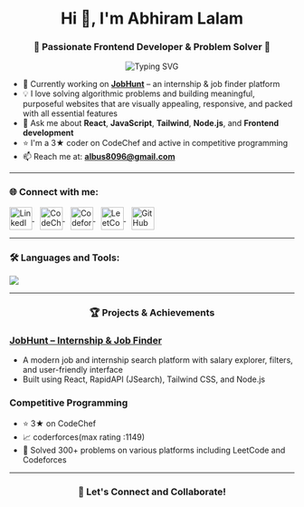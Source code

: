 <h1 align="center">Hi 👋, I'm Abhiram Lalam</h1>
<h3 align="center">🚀 Passionate Frontend Developer & Problem Solver 🚀</h3>

<p align="center">
  <img src="https://readme-typing-svg.herokuapp.com?font=Fira+Code&size=24&pause=1000&center=true&vCenter=true&width=435&lines=Fullstack+Developer;Mern+Developer;Competitive+Programmer;Building+Purposeful+Websites" alt="Typing SVG" />
</p>

- 🔭 Currently working on [**JobHunt**](https://jobhunt1.vercel.app) – an internship & job finder platform
- 💡 I love solving algorithmic problems and building meaningful, purposeful websites that are visually appealing, responsive, and packed with all essential features
- 💬 Ask me about **React**, **JavaScript**, **Tailwind**, **Node.js**, and **Frontend development**
- ⭐ I'm a 3★ coder on CodeChef and active in competitive programming
- 📫 Reach me at: **albus8096@gmail.com**

---

<h3 align="left">🌐 Connect with me:</h3>
<p align="left">
  <a href="https://in.linkedin.com/in/abhiraml1" target="_blank">
    <img align="center" src="https://skillicons.dev/icons?i=linkedin" alt="LinkedIn" height="40" />
  </a>
  <a href="https://www.codechef.com/users/abhiram_8096" target="_blank" style="margin-left: 10px;">
    <img align="center" src="https://cdn.codechef.com/images/cc-logo.svg" alt="CodeChef" height="40" />
  </a>
  <a href="https://codeforces.com/profile/Abhiram_1" target="_blank" style="margin-left: 10px;">
    <img align="center" src="https://raw.githubusercontent.com/rahuldkjain/github-profile-readme-generator/master/src/images/icons/Social/codeforces.svg" alt="Codeforces" height="40" />
  </a>
  <a href="https://www.leetcode.com/abhiram_8096" target="_blank" style="margin-left: 10px;">
    <img align="center" src="https://upload.wikimedia.org/wikipedia/commons/1/19/LeetCode_logo_black.png" alt="LeetCode" height="40" />
  </a>
  <a href="https://github.com/abhiram-l" target="_blank" style="margin-left: 10px;">
    <img align="center" src="https://skillicons.dev/icons?i=github" alt="GitHub" height="40" />
  </a>
</p>

---

<h3 align="left">🛠️ Languages and Tools:</h3>
<p align="left">
  <img src="https://skillicons.dev/icons?i=react,redux,tailwind,js,html,css,nodejs,express,mongodb,mysql,postgres,git,linux,python,cpp,c,postman,firebase" />
</p>

---

<h3 align="center">🏆 Projects & Achievements</h3>

### [JobHunt – Internship & Job Finder](https://jobhunt1.vercel.app)
- A modern job and internship search platform with salary explorer, filters, and user-friendly interface
- Built using React, RapidAPI (JSearch), Tailwind CSS, and Node.js

### Competitive Programming
- ⭐ 3★ on CodeChef  
- 📈 coderforces(max rating :1149)
- 🧠 Solved 300+ problems on various platforms including LeetCode and Codeforces

---

<h3 align="center">🚀 Let's Connect and Collaborate!</h3>
